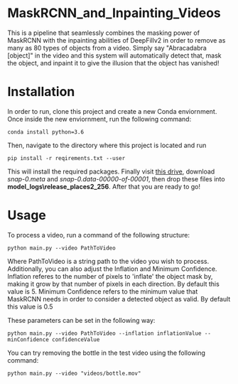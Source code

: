 # MaskRCNN_and_Inpainting_Videos
This is a pipeline that seamlessly combines the masking power of MaskRCNN with the inpainting abilities of DeepFillv2 in order to remove as many as 80 types of objects from a video. Simply say "Abracadabra [object]" in the video and this system will automatically detect that, mask the object, and inpaint it to give the illusion that the object has vanished!
# Installation
In order to run, clone this project and create a new Conda enviornment. Once inside the new enviornment, run the following command:
```
conda install python=3.6
```
Then, navigate to the directory where this project is located and run
```
pip install -r reqirements.txt --user
```
This will install the required packages. Finally visit [this drive](https://drive.google.com/drive/folders/1y7Irxm3HSHGvp546hZdAZwuNmhLUVcjO), download *snap-0.meta* and *snap-0.data-00000-of-00001*, then drop these files into **model_logs\release_places2_256**.
After that you are ready to go!
# Usage
To process a video, run a command of the following structure:
```
python main.py --video PathToVideo
```
Where PathToVideo is a string path to the video you wish to process. Additionally, you can also adjust the Inflation and Minimum Confidence. Inflation referes to the number of pixels to 'inflate' the object mask by, making it grow by that number of pixels in each direction. By default this value is 5. Minimum Confidence refers to the minimum value that MaskRCNN needs in order to consider a detected object as valid. By default this value is 0.5

These parameters can be set in the following way:
```
python main.py --video PathToVideo --inflation inflationValue --minConfidence confidenceValue
```
You can try removing the bottle in the test video using the following command:
```
python main.py --video "videos/bottle.mov"
```
